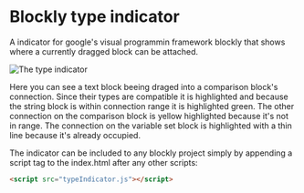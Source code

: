 # Blockly type indicator
A indicator for google's visual programmin framework blockly that shows where a currently dragged block can be attached.

![The type indicator](http://tinly.de/typeIndicator.png "The type indicator")

Here you can see a text block beeing draged into a comparison block's connection. Since their types are compatible it is highlighted and because the string block is within connection range it is highlighted green. The other connection on the comparison block is yellow highlighted because it's not in range. The connection on the variable set block is highlighted with a thin line because it's already occupied.

The indicator can be included to any blockly project simply by appending a script tag to the index.html after any other scripts:
```html
<script src="typeIndicator.js"></script>
